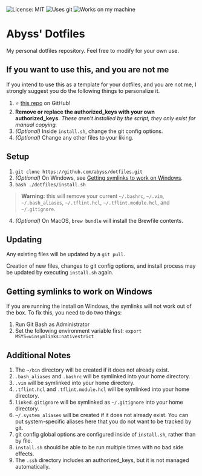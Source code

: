 ![License: MIT](https://img.shields.io/github/license/abyss/dotfiles?style=for-the-badge)
![Uses git](https://img.shields.io/badge/uses-git-blue?style=for-the-badge)
![Works on my machine](https://img.shields.io/badge/works%20on-my%20machine-red?style=for-the-badge)

# Abyss' Dotfiles

My personal dotfiles repository. Feel free to modify for your own use.

## If you want to use this, and you are not me

If you intend to use this as a template for your dotfiles, and you are not me, I strongly suggest you do the following things to personalize it.

1) :star: [this repo](https://github.com/abyss/dotfiles) on GitHub!
2) **Remove or replace the authorized_keys with your own authorized_keys.** *These aren't installed by the script, they only exist for manual copying.*
3) *(Optional)* Inside `install.sh`, change the git config options.
4) *(Optional)* Change any other files to your liking.

## Setup

1) `git clone https://github.com/abyss/dotfiles.git`
2) *(Optional)* On Windows, see [Getting symlinks to work on Windows](#getting-symlinks-to-work-on-windows).
3) `bash ./dotfiles/install.sh`
> **Warning:** this will remove your current `~/.bashrc`, `~/.vim`, `~/.bash_aliases`, `~/.tflint.hcl`, `~/.tflint.module.hcl`, and `~/.gitignore`.
4) *(Optional)* On MacOS, `brew bundle` will install the Brewfile contents.

## Updating

Any existing files will be updated by a `git pull`.

Creation of new files, changes to git config options, and install process may be updated by executing `install.sh` again.

## Getting symlinks to work on Windows

If you are running the install on Windows, the symlinks will not work out of the box. To fix this, you need to do two things:

1) Run Git Bash as Administrator
2) Set the following environment variable first: `export MSYS=winsymlinks:nativestrict`

## Additional Notes
1) The `~/bin` directory will be created if it does not already exist.
2) `.bash_aliases` and `.bashrc` will be symlinked into your home directory.
3) `.vim` will be symlinked into your home directory.
4) `.tflint.hcl` and `.tflint.module.hcl` will be symlinked into your home directory.
5) `linked.gitignore` will be symlinked as `~/.gitignore` into your home directory.
6) `~/.system_aliases` will be created if it does not already exist. You can put system-specific aliases here that you do not want to be tracked by git.
7) git config global options are configured inside of `install.sh`, rather than by file.
8) `install.sh` should be able to be run multiple times with no bad side effects.
9) The `.ssh` directory includes an authorized_keys, but it is not managed automatically.
